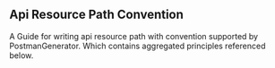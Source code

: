 ## Api Resource Path Convention

A Guide for writing api resource path with convention supported by PostmanGenerator.
Which contains aggregated principles referenced below.